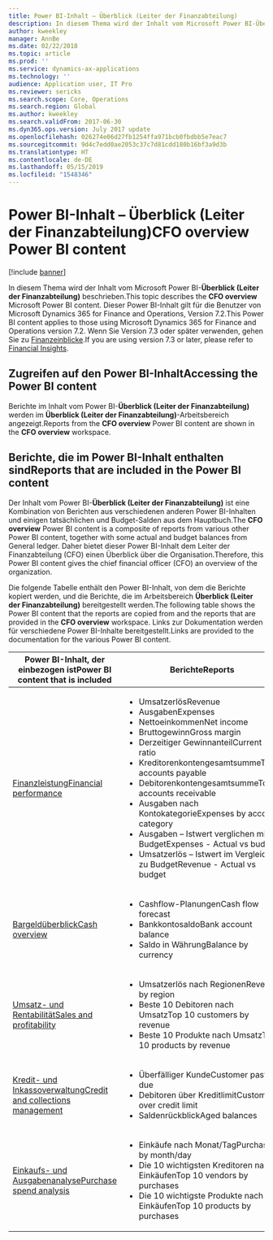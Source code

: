 ```yaml
---
title: Power BI-Inhalt – Überblick (Leiter der Finanzabteilung)
description: In diesem Thema wird der Inhalt vom Microsoft Power BI-Überblick (Leiter der Finanzabteilung) beschrieben.
author: kweekley
manager: AnnBe
ms.date: 02/22/2018
ms.topic: article
ms.prod: ''
ms.service: dynamics-ax-applications
ms.technology: ''
audience: Application user, IT Pro
ms.reviewer: sericks
ms.search.scope: Core, Operations
ms.search.region: Global
ms.author: kweekley
ms.search.validFrom: 2017-06-30
ms.dyn365.ops.version: July 2017 update
ms.openlocfilehash: 026274e06d27fb1254ffa971bcb0fbdbb5e7eac7
ms.sourcegitcommit: 9d4c7edd0ae2053c37c7d81cdd180b16bf3a9d3b
ms.translationtype: HT
ms.contentlocale: de-DE
ms.lasthandoff: 05/15/2019
ms.locfileid: "1548346"
---
```

# <a name="cfo-overview-power-bi-content"></a><span data-ttu-id="a9373-103">Power BI-Inhalt – Überblick (Leiter der Finanzabteilung)</span><span class="sxs-lookup"><span data-stu-id="a9373-103">CFO overview Power BI content</span></span>

[!include [banner](../includes/banner.md)] 

<span data-ttu-id="a9373-104">In diesem Thema wird der Inhalt vom Microsoft Power BI-**Überblick (Leiter der Finanzabteilung)** beschrieben.</span><span class="sxs-lookup"><span data-stu-id="a9373-104">This topic describes the **CFO overview** Microsoft Power BI content.</span></span> <span data-ttu-id="a9373-105">Dieser Power BI-Inhalt gilt für die Benutzer von Microsoft Dynamics 365 for Finance and Operations, Version 7.2.</span><span class="sxs-lookup"><span data-stu-id="a9373-105">This Power BI content applies to those using Microsoft Dynamics 365 for Finance and Operations version 7.2.</span></span> <span data-ttu-id="a9373-106">Wenn Sie Version 7.3 oder später verwenden, gehen Sie zu [Finanzeinblicke](financial-insights.md).</span><span class="sxs-lookup"><span data-stu-id="a9373-106">If you are using version 7.3 or later, please refer to [Financial Insights](financial-insights.md).</span></span>

## <a name="accessing-the-power-bi-content"></a><span data-ttu-id="a9373-107">Zugreifen auf den Power BI-Inhalt</span><span class="sxs-lookup"><span data-stu-id="a9373-107">Accessing the Power BI content</span></span>

<span data-ttu-id="a9373-108">Berichte im Inhalt vom Power BI-**Überblick (Leiter der Finanzabteilung)** werden im **Überblick (Leiter der Finanzabteilung)**-Arbeitsbereich angezeigt.</span><span class="sxs-lookup"><span data-stu-id="a9373-108">Reports from the **CFO overview** Power BI content are shown in the **CFO overview** workspace.</span></span>

## <a name="reports-that-are-included-in-the-power-bi-content"></a><span data-ttu-id="a9373-109">Berichte, die im Power BI-Inhalt enthalten sind</span><span class="sxs-lookup"><span data-stu-id="a9373-109">Reports that are included in the Power BI content</span></span>
<span data-ttu-id="a9373-110">Der Inhalt vom Power BI-**Überblick (Leiter der Finanzabteilung)** ist eine Kombination von Berichten aus verschiedenen anderen Power BI-Inhalten und einigen tatsächlichen und Budget-Salden aus dem Hauptbuch.</span><span class="sxs-lookup"><span data-stu-id="a9373-110">The **CFO overview** Power BI content is a composite of reports from various other Power BI content, together with some actual and budget balances from General ledger.</span></span> <span data-ttu-id="a9373-111">Daher bietet dieser Power BI-Inhalt dem Leiter der Finanzabteilung (CFO) einen Überblick über die Organisation.</span><span class="sxs-lookup"><span data-stu-id="a9373-111">Therefore, this Power BI content gives the chief financial officer (CFO) an overview of the organization.</span></span>

<span data-ttu-id="a9373-112">Die folgende Tabelle enthält den Power BI-Inhalt, von dem die Berichte kopiert werden, und die Berichte, die im Arbeitsbereich **Überblick (Leiter der Finanzabteilung)** bereitgestellt werden.</span><span class="sxs-lookup"><span data-stu-id="a9373-112">The following table shows the Power BI content that the reports are copied from and the reports that are provided in the **CFO overview** workspace.</span></span> <span data-ttu-id="a9373-113">Links zur Dokumentation werden für verschiedene Power BI-Inhalte bereitgestellt.</span><span class="sxs-lookup"><span data-stu-id="a9373-113">Links are provided to the documentation for the various Power BI content.</span></span>

| <span data-ttu-id="a9373-114">Power BI-Inhalt, der einbezogen ist</span><span class="sxs-lookup"><span data-stu-id="a9373-114">Power BI content that is included</span></span> | <span data-ttu-id="a9373-115">Berichte</span><span class="sxs-lookup"><span data-stu-id="a9373-115">Reports</span></span> |
|-----------------------------------|---------|
| [<span data-ttu-id="a9373-116">Finanzleistung</span><span class="sxs-lookup"><span data-stu-id="a9373-116">Financial performance</span></span>](financial-performance-power-bi-content-pack.md) | <ul><li><span data-ttu-id="a9373-117">Umsatzerlös</span><span class="sxs-lookup"><span data-stu-id="a9373-117">Revenue</span></span></li><li><span data-ttu-id="a9373-118">Ausgaben</span><span class="sxs-lookup"><span data-stu-id="a9373-118">Expenses</span></span></li><li><span data-ttu-id="a9373-119">Nettoeinkommen</span><span class="sxs-lookup"><span data-stu-id="a9373-119">Net income</span></span></li><li><span data-ttu-id="a9373-120">Bruttogewinn</span><span class="sxs-lookup"><span data-stu-id="a9373-120">Gross margin</span></span></li><li><span data-ttu-id="a9373-121">Derzeitiger Gewinnanteil</span><span class="sxs-lookup"><span data-stu-id="a9373-121">Current ratio</span></span></li><li><span data-ttu-id="a9373-122">Kreditorenkontengesamtsumme</span><span class="sxs-lookup"><span data-stu-id="a9373-122">Total accounts payable</span></span></li><li><span data-ttu-id="a9373-123">Debitorenkontengesamtsumme</span><span class="sxs-lookup"><span data-stu-id="a9373-123">Total accounts receivable</span></span></li><li><span data-ttu-id="a9373-124">Ausgaben nach Kontokategorie</span><span class="sxs-lookup"><span data-stu-id="a9373-124">Expenses by account category</span></span></li><li><span data-ttu-id="a9373-125">Ausgaben – Istwert verglichen mit Budget</span><span class="sxs-lookup"><span data-stu-id="a9373-125">Expenses - Actual vs budget</span></span></li><li><span data-ttu-id="a9373-126">Umsatzerlös – Istwert im Vergleich zu Budget</span><span class="sxs-lookup"><span data-stu-id="a9373-126">Revenue - Actual vs budget</span></span></li></ul> |
| [<span data-ttu-id="a9373-127">Bargeldüberblick</span><span class="sxs-lookup"><span data-stu-id="a9373-127">Cash overview</span></span>](../../financials/cash-bank-management/Cash-Overview-Power-BI-content.md) | <ul><li><span data-ttu-id="a9373-128">Cashflow-Planungen</span><span class="sxs-lookup"><span data-stu-id="a9373-128">Cash flow forecast</span></span></li><li><span data-ttu-id="a9373-129">Bankkontosaldo</span><span class="sxs-lookup"><span data-stu-id="a9373-129">Bank account balance</span></span></li><li><span data-ttu-id="a9373-130">Saldo in Währung</span><span class="sxs-lookup"><span data-stu-id="a9373-130">Balance by currency</span></span></li></ul> |
| [<span data-ttu-id="a9373-131">Umsatz- und Rentabilität</span><span class="sxs-lookup"><span data-stu-id="a9373-131">Sales and profitability</span></span>](sales-profitability-performance-content-pack.md) | <ul><li><span data-ttu-id="a9373-132">Umsatzerlös nach Regionen</span><span class="sxs-lookup"><span data-stu-id="a9373-132">Revenue by region</span></span></li><li><span data-ttu-id="a9373-133">Beste 10 Debitoren nach Umsatz</span><span class="sxs-lookup"><span data-stu-id="a9373-133">Top 10 customers by revenue</span></span></li><li><span data-ttu-id="a9373-134">Beste 10 Produkte nach Umsatz</span><span class="sxs-lookup"><span data-stu-id="a9373-134">Top 10 products by revenue</span></span></li></ul> |
| [<span data-ttu-id="a9373-135">Kredit- und Inkassoverwaltung</span><span class="sxs-lookup"><span data-stu-id="a9373-135">Credit and collections management</span></span>](../../financials/accounts-receivable/credit-collections-power-bi.md) | <ul><li><span data-ttu-id="a9373-136">Überfälliger Kunde</span><span class="sxs-lookup"><span data-stu-id="a9373-136">Customer past due</span></span></li><li><span data-ttu-id="a9373-137">Debitoren über Kreditlimit</span><span class="sxs-lookup"><span data-stu-id="a9373-137">Customers over credit limit</span></span></li><li><span data-ttu-id="a9373-138">Saldenrückblick</span><span class="sxs-lookup"><span data-stu-id="a9373-138">Aged balances</span></span></li></ul> |
| [<span data-ttu-id="a9373-139">Einkaufs- und Ausgabenanalyse</span><span class="sxs-lookup"><span data-stu-id="a9373-139">Purchase spend analysis</span></span>](../../financials/accounts-receivable/credit-collections-power-bi.md) | <ul><li><span data-ttu-id="a9373-140">Einkäufe nach Monat/Tag</span><span class="sxs-lookup"><span data-stu-id="a9373-140">Purchases by month/day</span></span></li><li><span data-ttu-id="a9373-141">Die 10 wichtigsten Kreditoren nach Einkäufen</span><span class="sxs-lookup"><span data-stu-id="a9373-141">Top 10 vendors by purchases</span></span></li><li><span data-ttu-id="a9373-142">Die 10 wichtigste Produkte nach Einkäufen</span><span class="sxs-lookup"><span data-stu-id="a9373-142">Top 10 products by purchases</span></span></li></ul> |
